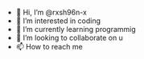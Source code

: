 - 👋 Hi, I’m @rxsh96n-x
- 👀 I’m interested in coding
- 🌱 I’m currently learning programmig
- 💞️ I’m looking to collaborate on u
- 📫 How to reach me 



